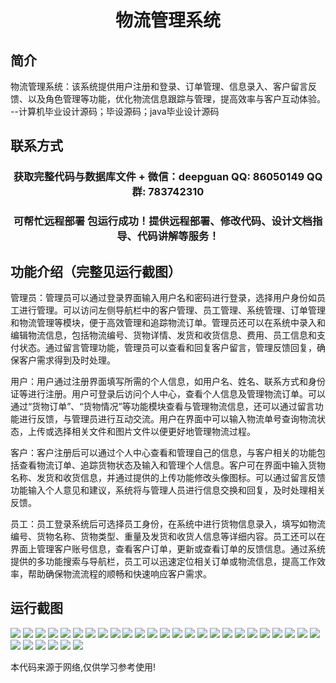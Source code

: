 <p><h1 align="center">物流管理系统</h1></p>

## 简介
物流管理系统：该系统提供用户注册和登录、订单管理、信息录入、客户留言反馈、以及角色管理等功能，优化物流信息跟踪与管理，提高效率与客户互动体验。    --计算机毕业设计源码；毕设源码；java毕业设计源码


## 联系方式
<p><h3 align="center">获取完整代码与数据库文件 + 微信：deepguan QQ: 86050149 QQ群: 783742310</h3></p>
<p><h3 align="center">可帮忙远程部署 包运行成功！提供远程部署、修改代码、设计文档指导、代码讲解等服务！</h3></p>

## 功能介绍（完整见运行截图）
管理员：管理员可以通过登录界面输入用户名和密码进行登录，选择用户身份如员工进行管理。可以访问左侧导航栏中的客户管理、员工管理、系统管理、订单管理和物流管理等模块，便于高效管理和追踪物流订单。管理员还可以在系统中录入和编辑物流信息，包括物流编号、货物详情、发货和收货信息、费用、员工信息和支付状态。通过留言管理功能，管理员可以查看和回复客户留言，管理反馈回复，确保客户需求得到及时处理。

用户：用户通过注册界面填写所需的个人信息，如用户名、姓名、联系方式和身份证等进行注册。用户可登录后访问个人中心，查看个人信息及管理物流订单。可以通过“货物订单”、“货物情况”等功能模块查看与管理物流信息，还可以通过留言功能进行反馈，与管理员进行互动交流。用户在界面中可以输入物流单号查询物流状态，上传或选择相关文件和图片文件以便更好地管理物流过程。

客户：客户注册后可以通过个人中心查看和管理自己的信息，与客户相关的功能包括查看物流订单、追踪货物状态及输入和管理个人信息。客户可在界面中输入货物名称、发货和收货信息，并通过提供的上传功能修改头像图标。可以通过留言反馈功能输入个人意见和建议，系统将与管理人员进行信息交换和回复，及时处理相关反馈。

员工：员工登录系统后可选择员工身份，在系统中进行货物信息录入，填写如物流编号、货物名称、货物类型、重量及发货和收货人信息等详细内容。员工还可以在界面上管理客户账号信息，查看客户订单，更新或查看订单的反馈信息。通过系统提供的多功能搜索与导航栏，员工可以迅速定位相关订单或物流信息，提高工作效率，帮助确保物流流程的顺畅和快速响应客户需求。


## 运行截图
![](img/001.jpg)
![](img/002.jpg)
![](img/003.jpg)
![](img/004.jpg)
![](img/005.jpg)
![](img/006.jpg)
![](img/007.jpg)
![](img/008.jpg)
![](img/009.jpg)
![](img/010.jpg)
![](img/011.jpg)
![](img/012.jpg)
![](img/013.jpg)
![](img/014.jpg)
![](img/015.jpg)
![](img/016.jpg)
![](img/017.jpg)
![](img/018.jpg)
![](img/019.jpg)
![](img/020.jpg)
![](img/021.jpg)
![](img/022.jpg)
![](img/023.jpg)
![](img/024.jpg)
![](img/025.jpg)
![](img/026.jpg)
![](img/027.jpg)
![](img/028.jpg)
![](img/029.jpg)
![](img/030.jpg)
![](img/031.jpg)

<p>本代码来源于网络,仅供学习参考使用!</p>
